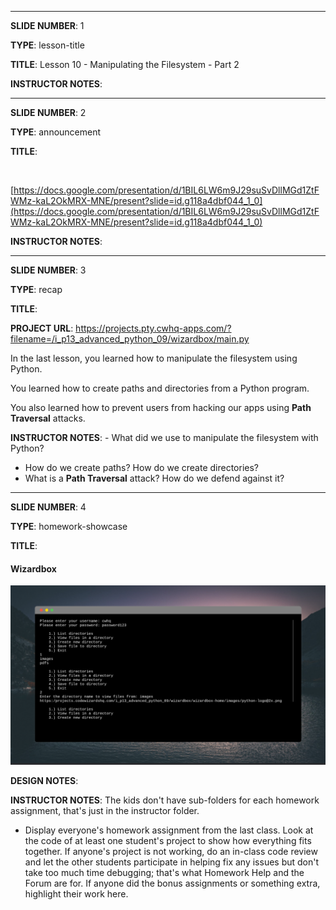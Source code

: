 
<hr>

__SLIDE NUMBER__: 1

__TYPE__: lesson-title

__TITLE__: Lesson 10 - Manipulating the Filesystem - Part 2



__INSTRUCTOR NOTES__: 



<hr>

__SLIDE NUMBER__: 2

__TYPE__: announcement

__TITLE__: 

![]()

[https://docs.google.com/presentation/d/1BIL6LW6m9J29suSvDllMGd1ZtFWMz-kaL2OkMRX-MNE/present?slide=id.g118a4dbf044_1_0](https://docs.google.com/presentation/d/1BIL6LW6m9J29suSvDllMGd1ZtFWMz-kaL2OkMRX-MNE/present?slide=id.g118a4dbf044_1_0)

__INSTRUCTOR NOTES__: 



<hr>

__SLIDE NUMBER__: 3

__TYPE__: recap

__TITLE__: 

__PROJECT URL__: https://projects.pty.cwhq-apps.com/?filename=/i_p13_advanced_python_09/wizardbox/main.py

In the last lesson, you learned how to manipulate the filesystem using Python.

You learned how to create paths and directories from a Python program.

You also learned how to prevent users from hacking our apps using **Path Traversal** attacks.

__INSTRUCTOR NOTES__: - What did we use to manipulate the filesystem with Python?
- How do we create paths? How do we create directories?
- What is a **Path Traversal** attack? How do we defend against it?



<hr>

__SLIDE NUMBER__: 4

__TYPE__: homework-showcase

__TITLE__: 

#### Wizardbox

![](https://github.com/daniel-schroeder-dev/cwhq-slides-test/blob/main/wizardbox.png)


__DESIGN NOTES__: 

__INSTRUCTOR NOTES__: The kids don't have sub-folders for each homework assignment, that's just in the instructor folder.

- Display everyone's homework assignment from the last class. Look at the code of at least one student's project to show how everything fits together. If anyone's project is not working, do an in-class code review and let the other students participate in helping fix any issues but don't take too much time debugging; that's what Homework Help and the Forum are for. If anyone did the bonus assignments or something extra, highlight their work here.


